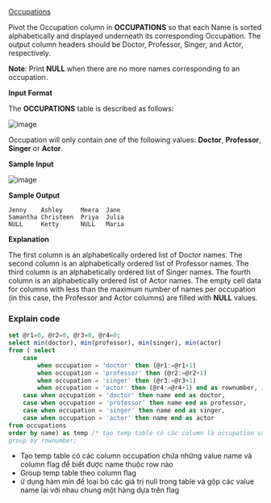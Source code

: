 [Occupations](https://www.hackerrank.com/challenges/occupations/problem)

Pivot the Occupation column in **OCCUPATIONS** so that each Name is sorted alphabetically and displayed underneath its corresponding Occupation. The output column headers should be Doctor, Professor, Singer, and Actor, respectively.

**Note**: Print **NULL** when there are no more names corresponding to an occupation.

**Input Format**

The **OCCUPATIONS** table is described as follows:

![image](https://s3.amazonaws.com/hr-challenge-images/12889/1443816414-2a465532e7-1.png)

Occupation will only contain one of the following values: **Doctor**, **Professor**, **Singer** or **Actor**.

**Sample Input**

![image](https://s3.amazonaws.com/hr-challenge-images/12890/1443817648-1b2b8add45-2.png)

**Sample Output**
```
Jenny    Ashley     Meera  Jane
Samantha Christeen  Priya  Julia
NULL     Ketty      NULL   Maria
```
**Explanation**

The first column is an alphabetically ordered list of Doctor names.
The second column is an alphabetically ordered list of Professor names.
The third column is an alphabetically ordered list of Singer names.
The fourth column is an alphabetically ordered list of Actor names.
The empty cell data for columns with less than the maximum number of names per occupation (in this case, the Professor and Actor columns) are filled with **NULL** values.

### Explain code
```SQL
set @r1=0, @r2=0, @r3=0, @r4=0;
select min(doctor), min(professor), min(singer), min(actor)
from ( select 
    case
        when occupation = 'doctor' then (@r1:=@r1+1)
        when occupation = 'professor' then (@r2:=@r2+1)
        when occupation = 'singer' then (@r3:=@r3+1)
        when occupation = 'actor' then (@r4:=@r4+1) end as rownumber, /* thêm column rownumber làm column flag, dựa vào column này ta biết được thứ tự của các name ở row nào */
    case when occupation = 'doctor' then name end as doctor,
    case when occupation = 'professor' then name end as professor,
    case when occupation = 'singer' then name end as singer,
    case when occupation = 'actor' then name end as actor
from occupations
order by name) as temp /* tạo temp table có các column là occupation và value là name hoặc 
group by rownumber;
```
- Tạo temp table có các column occupation chứa những value name và column flag để biết được name thuộc row nào
- Group temp table theo column flag
- ử dụng hàm min để loại bỏ các giá trị null trong table và gộp các value name lại với nhau chung một hàng dựa trên flag
